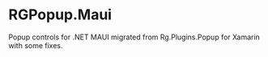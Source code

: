 # RGPopup.Maui

Popup controls for .NET MAUI migrated from Rg.Plugins.Popup for Xamarin with some fixes.
